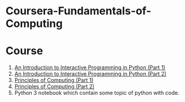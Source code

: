 # Coursera-Fundamentals-of-Computing
<h1>Course</h1> 
<ol>
  <li> <a href = "https://www.coursera.org/learn/interactive-python-1/home/welcome" >An Introduction to Interactive Programming in Python (Part 1) </a></li>
  <li> <a href = "https://www.coursera.org/learn/interactive-python-2/home/welcome" >An Introduction to Interactive Programming in Python (Part 2) </a></li>
  <li> <a href = "https://www.coursera.org/learn/principles-of-computing-1/home/welcome" >Principles of Computing (Part 1) </a></li>
  <li> <a href = "https://www.coursera.org/learn/principles-of-computing-2/home/welcome" >Principles of Computing (Part 2) </a></li>
  <li> Python 3 notebook which contain some topic of python with code.</li>
</ol>
